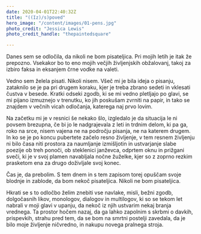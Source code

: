 ```yaml
---
date: 2020-04-01T22:40:32Z
title: "((Iz)/s)poved"
hero_image: "/content/images/01-pens.jpg"
photo_credit: "Jessica Lewis"
photo_credit_handle: "thepaintedsquare"

---
```


Danes sem se odločila, da nikoli ne bom pisateljica. Pri mojih letih je itak že prepozno. Vsekakor bo to eno mojih večjih življenjskih obžalovanj, takoj za izbiro faksa in eksanjem črne vodke na valeti.

Vedno sem želela pisati. Nikoli nisem. Všeč mi je bila ideja o pisanju, zataknilo se je pa pri drugem koraku, kjer je treba zbrano sedeti in vklesati čustva v besede. Kratki odseki zgodb, ki se mi vedno pletljajo po glavi, se mi pijano izmuznejo v trenutku, ko jih poskušam zvrniti na papir, in tako se znajdem v večnih vicah odločanja, katerega naj prvo lovim.

Na začetku mi je v resnici še nekako šlo, izgledalo je da situacija le ni povsem brezupna, če bi jo le nadgrajevala z leti in trdnim delom, ki pa ga, roko na srce, nisem vajena ne na področju pisanja, ne na katerem drugem. In ko se je po koncu pubertete začelo resno življenje, v tem resnem življenju ni bilo časa niti prostora za naumljanje izmišljotin in ustvarjanje slabe poezije ob treh ponoči, ob steklenici janževca, odprtem oknu in prižgani sveči, ki je v svoj plamen navabljala nočne žuželke, kjer so z zoprno rezkim prasketom ena za drugo doživljale svoj konec.

Čas je, da prebolim. S tem dnem in s tem zapisom torej opuščam svoje blodnje in zablode, da bom nekoč pisateljica. Nikoli ne bom pisateljica.

Hkrati se s to odločbo želim znebiti vse navlake, misli, bežni zgodb, dolgočasnih likov, monologov, dialogov in multilogov, ki so se tekom let nabrali v moji glavi v upanju, da nekoč iz njih ustvarim nekaj branja vrednega. Ta prostor hočem nazaj, da ga lahko zapolnim s skrbmi o davkih, prispevkih, strahu pred tem, da se bom na smrtni postelji zavedala, da je bilo moje življenje ničvredno, in nakupu novega pralnega stroja.
